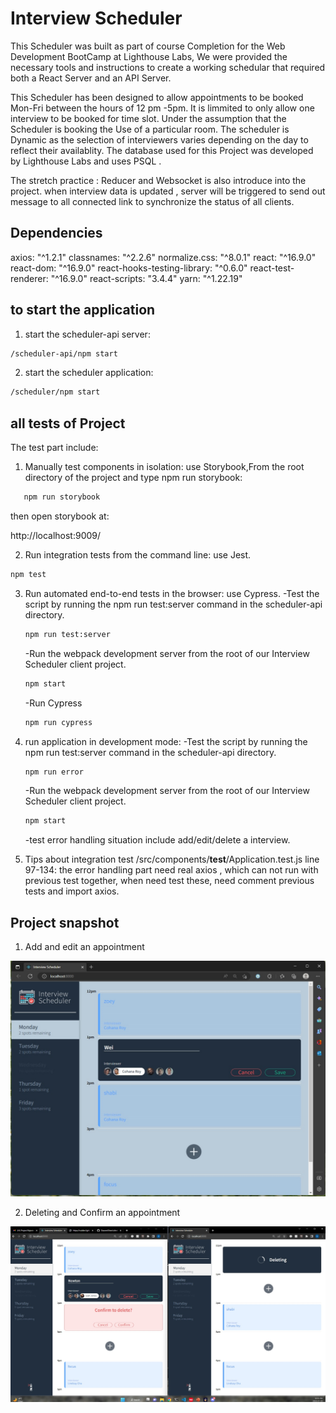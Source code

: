 # Interview Scheduler
This Scheduler was built as part of course Completion for the Web Development BootCamp at Lighthouse Labs, We were provided the necessary tools and instructions to create a working schedular that required both a React Server and an API Server.

This Scheduler has been designed to allow appointments to be booked Mon-Fri between the hours of 12 pm -5pm. It is limmited to only allow one interview to be booked for time slot. Under the assumption that the Scheduler is booking the Use of a particular room. The scheduler is Dynamic as the selection of interviewers varies depending on the day to reflect their availablity. The database used for this Project was developed by Lighthouse Labs and uses PSQL .

The stretch practice : Reducer and Websocket is also introduce into the project. when interview data is updated , server will be triggered to send out message to all connected link to synchronize the status of all clients. 

## Dependencies 
   axios: "^1.2.1"
   classnames: "^2.2.6"
   normalize.css: "^8.0.1"
   react: "^16.9.0"
   react-dom: "^16.9.0"
   react-hooks-testing-library: "^0.6.0"
   react-test-renderer: "^16.9.0"
   react-scripts: "3.4.4"
   yarn: "^1.22.19"
 

## to start the application 

1. start the scheduler-api server:
```bash
/scheduler-api/npm start
```
2. start the scheduler application:
```bash
/scheduler/npm start
```
## all tests of Project 

The test part include: 
1. Manually test components in isolation: use Storybook,From the root directory of the project and type npm run storybook:
```bash
   npm run storybook
```
then open storybook at:
   
   http://localhost:9009/


2. Run integration tests from the command line: use Jest.
```bash
npm test
```
   
3. Run automated end-to-end tests in the browser: use Cypress.
   -Test the script by running the npm run test:server command in the scheduler-api directory.
   ```bash
   npm run test:server
   ```
   -Run the webpack development server from the root of our Interview Scheduler client project.
    ```bash
    npm start
    ```
   -Run Cypress 
    ```bash
    npm run cypress
    ```
4. run  application in development mode: 
   -Test the script by running the npm run test:server command in the scheduler-api directory.
    ```bash
    npm run error
    ```
   -Run the webpack development server from the root of our Interview Scheduler client project.
    ```bash
    npm start
    ```
   -test error handling situation include add/edit/delete a interview.
  
5. Tips about integration test 
   /src/components/__test__/Application.test.js
      line 97-134: the error handling part need real axios , which can not run with previous test together, when need test these, need comment previous tests and import axios. 

## Project snapshot
1. Add and edit an appointment

!["Add and edit a appointment"](/doc/addinterview.jpg)

2. Deleting and Confirm an appointment

!["Deleting and Confirm"](/doc/edit_delete_confirm.jpg)


